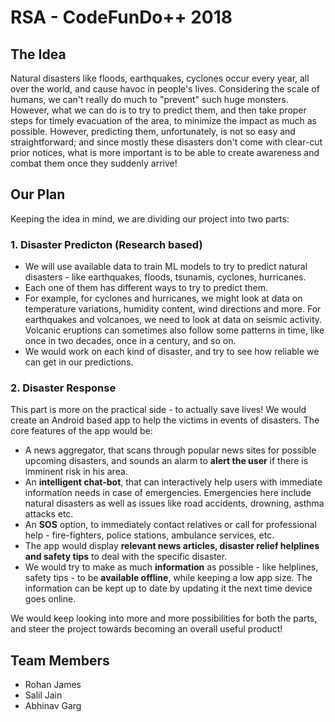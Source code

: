 # RSA - CodeFunDo++ 2018

## The Idea
Natural disasters like floods, earthquakes, cyclones occur every year, all over the world, and cause havoc in people's lives. Considering the scale of humans, we can't really do much to "prevent" such huge monsters. However, what we can do is to try to predict them, and then take proper steps for timely evacuation of the area, to minimize the impact as much as possible. However, predicting them, unfortunately, is not so easy and straightforward; and since mostly these disasters don't come with clear-cut prior notices, what is more important is to be able to create awareness and combat them once they suddenly arrive!

## Our Plan
Keeping the idea in mind, we are dividing our project into two parts:

### 1. Disaster Predicton (Research based)
- We will use available data to train ML models to try to predict natural disasters - like earthquakes, floods, tsunamis, cyclones, hurricanes.
- Each one of them has different ways to try to predict them.
- For example, for cyclones and hurricanes, we might look at data on temperature variations, humidity content, wind directions and more. For earthquakes and volcanoes, we need to look at data on seismic activity. Volcanic eruptions can sometimes also follow some patterns in time, like once in two decades, once in a century, and so on.
- We would work on each kind of disaster, and try to see how reliable we can get in our predictions.

### 2. Disaster Response
This part is more on the practical side - to actually save lives!
We would create an Android based app to help the victims in events of disasters.
The core features of the app would be:
- A news aggregator, that scans through popular news sites for possible upcoming disasters, and sounds an alarm to **alert the user** if there is imminent risk in his area.
- An **intelligent chat-bot**, that can interactively help users with immediate information needs in case of emergencies. Emergencies here include natural disasters as well as issues like road accidents, drowning, asthma attacks etc.
- An **SOS** option, to immediately contact relatives or call for professional help - fire-fighters, police stations, ambulance services, etc.
- The app would display **relevant news articles, disaster relief helplines and safety tips** to deal with the specific disaster.
- We would try to make as much **information** as possible - like helplines, safety tips - to be **available offline**, while keeping a low app size. The information can be kept up to date by updating it the next time device goes online.

We would keep looking into more and more possibilities for both the parts, and steer the project towards becoming an overall useful product!

## Team Members
- Rohan James
- Salil Jain
- Abhinav Garg
